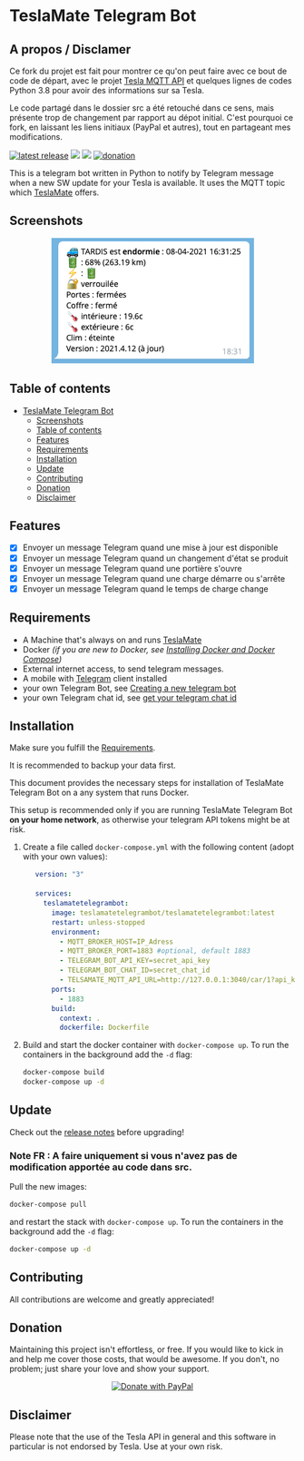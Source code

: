 # TeslaMate Telegram Bot

## A propos / Disclamer
Ce fork du projet est fait pour montrer ce qu'on peut faire avec ce bout de code de départ, avec le projet [Tesla MQTT API](https://github.com/tlj/teslamate-mqtt-api) et quelques lignes de codes Python 3.8 pour avoir des informations sur sa Tesla.

Le code partagé dans le dossier src a été retouché dans ce sens, mais présente trop de changement par rapport au dépot initial. C'est pourquoi ce fork, en laissant les liens initiaux (PayPal et autres), tout en partageant mes modifications.

[![latest release](https://img.shields.io/github/v/release/JakobLichterfeld/TeslaMate_Telegram_Bot)](https://github.com/JakobLichterfeld/TeslaMate_Telegram_Bot/releases/latest)
[![](https://images.microbadger.com/badges/version/teslamatetelegrambot/teslamatetelegrambot.svg)](https://hub.docker.com/r/teslamatetelegrambot/teslamatetelegrambot)
[![](https://images.microbadger.com/badges/image/teslamatetelegrambot/teslamatetelegrambot.svg)](https://microbadger.com/images/teslamatetelegrambot/teslamatetelegrambot)
[![donation](https://img.shields.io/badge/Donate-PayPal-informational.svg?logo=paypal)](https://www.paypal.com/cgi-bin/webscr?cmd=_s-xclick&hosted_button_id=ZE9EHN48GYWMN&source=url)

This is a telegram bot written in Python to notify by Telegram message when a new SW update for your Tesla is available. It uses the MQTT topic which [TeslaMate](https://github.com/adriankumpf/teslamate) offers.

## Screenshots

<p align="center">
  <img src="screenshots/Capture d’écran 2021-04-09 à 09.05.07.png" alt="Telegram Message: SW Update available" title="telegram_message_sw_update" />
</p>

## Table of contents

- [TeslaMate Telegram Bot](#teslamate-telegram-bot)
  - [Screenshots](#screenshots)
  - [Table of contents](#table-of-contents)
  - [Features](#features)
  - [Requirements](#requirements)
  - [Installation](#installation)
  - [Update](#update)
  - [Contributing](#contributing)
  - [Donation](#donation)
  - [Disclaimer](#disclaimer)

## Features

- [x] Envoyer un message Telegram quand une mise à jour est disponible
- [x] Envoyer un message Telegram quand un changement d'état se produit
- [x] Envoyer un message Telegram quand une portière s'ouvre
- [x] Envoyer un message Telegram quand une charge démarre ou s'arrête
- [x] Envoyer un message Telegram quand le temps de charge change

## Requirements

- A Machine that's always on and runs [TeslaMate](https://github.com/adriankumpf/teslamate)
- Docker _(if you are new to Docker, see [Installing Docker and Docker Compose](https://dev.to/rohansawant/installing-docker-and-docker-compose-on-the-raspberry-pi-in-5-simple-steps-3mgl))_
- External internet access, to send telegram messages.
- A mobile with [Telegram](https://telegram.org/) client installed
- your own Telegram Bot, see [Creating a new telegram bot](https://core.telegram.org/bots#6-botfather)
- your own Telegram chat id, see [get your telegram chat id](https://docs.influxdata.com/kapacitor/v1.5/event_handlers/telegram/#get-your-telegram-chat-id)

## Installation

Make sure you fulfill the [Requirements](#requirements).

It is recommended to backup your data first.

This document provides the necessary steps for installation of TeslaMate Telegram Bot on a any system that runs Docker.

This setup is recommended only if you are running TeslaMate Telegram Bot **on your home network**, as otherwise your telegram API tokens might be at risk.

1. Create a file called `docker-compose.yml` with the following content (adopt with your own values):

   ```yml title="docker-compose.yml"
      version: "3"

      services:
        teslamatetelegrambot:
          image: teslamatetelegrambot/teslamatetelegrambot:latest
          restart: unless-stopped
          environment:
            - MQTT_BROKER_HOST=IP_Adress
            - MQTT_BROKER_PORT=1883 #optional, default 1883
            - TELEGRAM_BOT_API_KEY=secret_api_key
            - TELEGRAM_BOT_CHAT_ID=secret_chat_id
            - TELSAMATE_MQTT_API_URL=http://127.0.0.1:3040/car/1?api_key=xxxxx #CHANGEME with the MQTT API URL
          ports:
            - 1883
          build:
            context: .
            dockerfile: Dockerfile
   ```

2. Build and start the docker container with `docker-compose up`. To run the containers in the background add the `-d` flag:

   ```bash
   docker-compose build
   docker-compose up -d
   ```

## Update

Check out the [release notes](https://github.com/JakobLichterfeld/TeslaMate_Telegram_Bot/releases) before upgrading!

### Note FR : A faire uniquement si vous n'avez pas de modification apportée au code dans src.

Pull the new images:

```bash
docker-compose pull
```

and restart the stack with `docker-compose up`. To run the containers in the background add the `-d` flag:

```bash
docker-compose up -d
```

## Contributing

All contributions are welcome and greatly appreciated!

## Donation

Maintaining this project isn't effortless, or free. If you would like to kick in and help me cover those costs, that would be awesome. If you don't, no problem; just share your love and show your support.

<p align="center">
  <a href="https://www.paypal.com/cgi-bin/webscr?cmd=_s-xclick&hosted_button_id=ZE9EHN48GYWMN&source=url">
    <img src="screenshots/paypal-donate-button.png" alt="Donate with PayPal" />
  </a>
</p>

## Disclaimer

Please note that the use of the Tesla API in general and this software in particular is not endorsed by Tesla. Use at your own risk.
